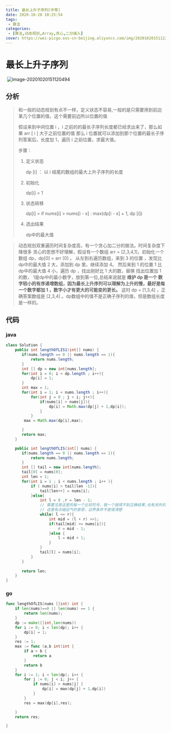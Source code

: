 ```yaml
---
title: 最长上升子序列[中等]
date: 2020-10-20 10:25:54
tags: 
 - 算法
categories: 
 - [算法,动态规划,Array,贪心,二分插入]
cover: https://wei-picgo.oss-cn-beijing.aliyuncs.com/img/20201020151122.png
---
```


# 最长上升子序列

​	![image-20201020151120494](https://wei-picgo.oss-cn-beijing.aliyuncs.com/img/20201020151122.png)

## 分析

> 和一般的动态规划有点不一样，定义状态不容易,一般的是只需要用到前边某几个位置的值，这个需要前边所以位置的值
>
> 假设来到中间位置 i ，i 之前的的最长子序列长度都已经求出来了，那么如果 arr [ i ] 大于之前位置的值 那么 i 位置就可以添加到那个位置的最长子序列答案后，长度加 1，遍历 i 之前位置，求最大值。
>
> 步骤：
>
> 1. 定义状态
>
>    dp [i] ： 以 i 结尾的数组的最大上升子序列的长度
>
> 2. 初始化
>
>    dp[i] = 1
>
> 3. 状态转移
>
>    dp[i] = if nums[i] > nums[i - x] : max(dp[i - x] + 1, dp [i])
>
> 4. 选出结果
>
>    dp中的最大值

> 动态规划双重遍历时间复杂度高，有一个贪心加二分的做法。时间复杂度下降很多
> 贪心的思想不好理解，假设有一个数组 arr = [2,3,4,1]，初始化一个数组 dp，dp[0] = arr [0] 。
> 从左到右遍历数组，来到 3 的位置 ，发现比 dp中的最大值 2 大，添加到 dp 里。继续添加 4。
> 然后来到 1 的位置 1 比 dp中的最大值 4 小，遍历 dp ，找出刚好比 1 大的数，替换 找出位置加 1 的数，
> 1是dp中的最小数字，放到第一位,总结来说就是 **维护 dp 是一个 数字较小的有序递增数组，因为最长上升序列可以理解为上升的慢，最好是每一个数字都加 1 ，数字小才有更大的可能变的更长。**
> 这时 dp = [1,3,4] ，正确答案数组是 [2,3,4] 。dp数组中的值不是正确子序列的值，但是数组长度是一样的。

## 代码

### java

```java
class Solution {
    public int lengthOfLIS1(int[] nums) {
       if(nums.length == 0 || nums.length == 1){
           return nums.length;
       } 
       int [] dp = new int[nums.length];
       for(int i = 0; i < dp.length ; i++){
           dp[i] = 1;
       }
       int max = 1;
       for(int i = 1; i < nums.length ; i++){
           for(int j = 0 ; j < i; j++){
               if(nums[i] > nums[j]){
                   dp[i] = Math.max(dp[j] + 1,dp[i]);
               }
           }
        max = Math.max(dp[i],max);

       }
       return max;
    }

    public int lengthOfLIS(int[] nums) {
       if(nums.length == 0 || nums.length == 1){
           return nums.length;
       } 
       int [] tail = new int[nums.length];
       tail[0] = nums[0];
       int len = 1;
       for(int i = 1 ; i < nums.length ; i++ ){
           if ( nums[i] > tail[len -1]){
               tail[len++] = nums[i];
           }else{
               int l = 0 ,r = len - 1;
               // 需要注意这里的每一个比较符号，错一个就得不到正确结果,也有另外的写法，符合可能需要全部改变。
               // 这里有点碰运气的意思，边界条件不是很清楚 
               while( l <= r){
                   int mid = (l + r) >>1;
                   if(tail[mid] >= nums[i]){
                       r = mid - 1;
                   }else {
                       l = mid + 1;
                   }
               }
               tail[l] = nums[i];
           }
       }
      
       return len;
    }
}
```

### go

```go
func lengthOfLIS(nums []int) int {
	if len(nums)==0 || len(nums) == 1 {
		return len(nums);
	}
	dp := make([]int,len(nums))
	for i := 0; i < len(dp); i++ {
		dp[i] = 1;
	}
	res := 1;
	max := func (a,b int)int {
		if a > b {
			return a
		}
		return b
	}
	for i := 1; i < len(dp); i++ {
		for j := 0; j < i; j++ {
			if nums[i] > nums[j] {
				dp[i] = max(dp[j] + 1,dp[i])
			}
		}
		res = max(dp[i],res);

	}
	return res;

}
```